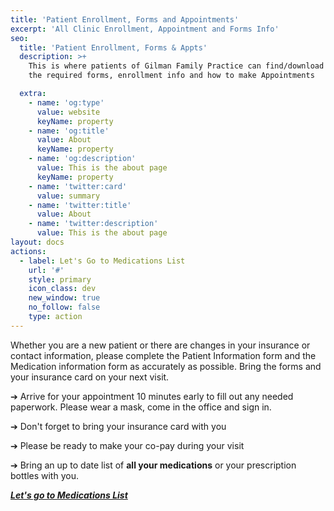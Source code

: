 ```yaml
---
title: 'Patient Enrollment, Forms and Appointments'
excerpt: 'All Clinic Enrollment, Appointment and Forms Info'
seo:
  title: 'Patient Enrollment, Forms & Appts'
  description: >+
    This is where patients of Gilman Family Practice can find/download all of
    the required forms, enrollment info and how to make Appointments

  extra:
    - name: 'og:type'
      value: website
      keyName: property
    - name: 'og:title'
      value: About
      keyName: property
    - name: 'og:description'
      value: This is the about page
      keyName: property
    - name: 'twitter:card'
      value: summary
    - name: 'twitter:title'
      value: About
    - name: 'twitter:description'
      value: This is the about page
layout: docs
actions:
  - label: Let's Go to Medications List
    url: '#'
    style: primary
    icon_class: dev
    new_window: true
    no_follow: false
    type: action
---
```

Whether you are a new patient or there are changes in your insurance or contact information, please complete the Patient Information form and the Medication information form as accurately as possible. Bring the forms and your insurance card on your next visit.

➔ Arrive for your appointment 10 minutes early to fill out any needed paperwork. Please wear a mask, come in the office and sign in.

➔ Don't forget to bring your insurance card with you

➔ Please be ready to make your co-pay during your visit

➔ Bring an up to date list of **all your medications** or your prescription bottles with you.

[***Let's go to Medications List***](https://www.dropbox.com/s/yyc3zrgw88epr4g/New_Patient_Medications_List.pdf?dl=0)
